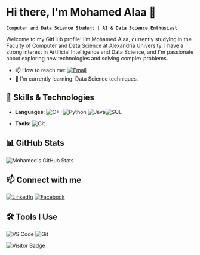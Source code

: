 # Hi there, I'm Mohamed Alaa 👋

**`Computer and Data Science Student | AI & Data Science Enthusiast`**

Welcome to my GitHub profile! I’m Mohamed Alaa, currently studying in the Faculty of Computer and Data Science at Alexandria University. I have a strong interest in Artificial Intelligence and Data Science, and I'm passionate about exploring new technologies and solving complex problems.
- 📫 How to reach me: [![Email](https://img.shields.io/badge/Email-Email%20Me-D14836?style=flat-square&logo=gmail&logoColor=white)](mailto:mohamedalaa1098237@gmail.com)
- 🌱 I’m currently learning: Data Science techniques.
## 🚀 Skills & Technologies

- **Languages**:
  ![C++](https://img.shields.io/badge/C%2B%2B-%2300599C.svg?style=flat-square&logo=c%2B%2B&logoColor=white)![Python](https://img.shields.io/badge/Python-%2314354C.svg?style=flat-square&logo=python&logoColor=white)
  ![Java](https://img.shields.io/badge/Java-%23ED8B00.svg?style=flat-square&logo=java&logoColor=white)![SQL](https://img.shields.io/badge/SQL-%2300758F.svg?style=flat-square&logo=MySQL&logoColor=white)
  
- **Tools**: ![Git](https://img.shields.io/badge/Git-F05032?style=flat-square&logo=git&logoColor=white)

## 📊 GitHub Stats

![Mohamed's GitHub Stats](https://github-readme-stats.vercel.app/api?username=MohamedAlaa2005&show_icons=true&theme=radical)

## 📫 Connect with me

[![LinkedIn](https://img.shields.io/badge/-LinkedIn-blue?style=flat-square&logo=Linkedin&logoColor=white)](https://www.linkedin.com/in/mohamed-alaa-62206229b) [![Facebook](https://img.shields.io/badge/-Facebook-blue?style=flat-square&logo=Facebook&logoColor=white)](https://www.facebook.com/people/Mohamed-Alaa/pfbid02zCLqFFLQAU14TDJ6dgxTYZjzX5E8uBQyskv1wHoiY2BAjrxBsG7fJQt1BiJZckdal/?mibextid=ZbWKwL)

## 🛠️ Tools I Use

![VS Code](http://img.shields.io/badge/-VS%20Code-007ACC?style=flat-square&logo=visual-studio-code&logoColor=white)
![Git](http://img.shields.io/badge/-Git-F05032?style=flat-square&logo=git&logoColor=white)


![Visitor Badge](https://visitor-badge.laobi.icu/badge?page_id=MohamedAlaa.MohamedAlaa2005)
